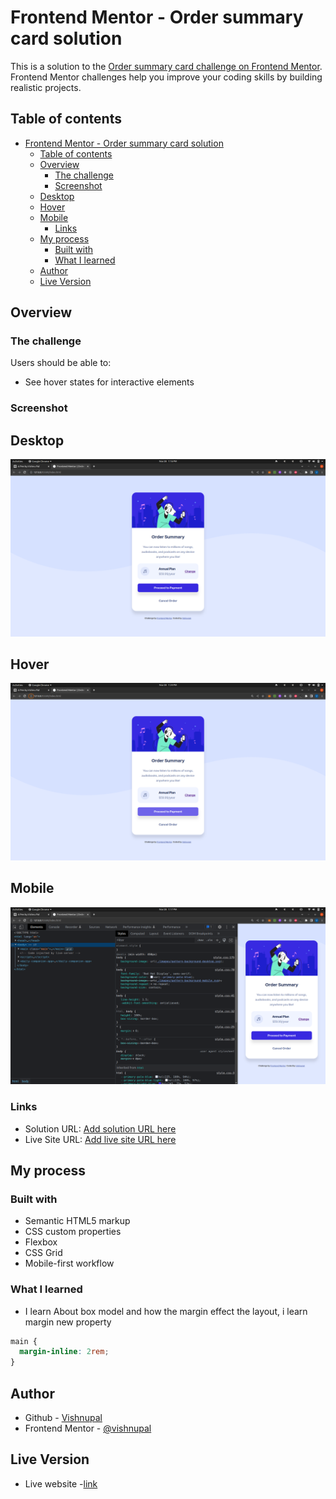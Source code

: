 # Frontend Mentor - Order summary card solution

This is a solution to the [Order summary card challenge on Frontend Mentor](https://www.frontendmentor.io/challenges/order-summary-component-QlPmajDUj). Frontend Mentor challenges help you improve your coding skills by building realistic projects. 

## Table of contents

- [Frontend Mentor - Order summary card solution](#frontend-mentor---order-summary-card-solution)
  - [Table of contents](#table-of-contents)
  - [Overview](#overview)
    - [The challenge](#the-challenge)
    - [Screenshot](#screenshot)
  - [Desktop](#desktop)
  - [Hover](#hover)
  - [Mobile](#mobile)
    - [Links](#links)
  - [My process](#my-process)
    - [Built with](#built-with)
    - [What I learned](#what-i-learned)
  - [Author](#author)
  - [Live Version](#live-version)



## Overview

### The challenge

Users should be able to:

- See hover states for interactive elements

### Screenshot

## Desktop
![](./Desktop.png)


## Hover
![](./hoverEffect.png)

## Mobile
![](./mobile.png)

 



### Links

- Solution URL: [Add solution URL here](https://your-solution-url.com)
- Live Site URL: [Add live site URL here](https://your-live-site-url.com)

## My process

### Built with

- Semantic HTML5 markup
- CSS custom properties
- Flexbox
- CSS Grid
- Mobile-first workflow



### What I learned

- I learn About box model and how the margin effect the layout, i learn margin new property 
```css
main {
  margin-inline: 2rem;
}

```




## Author

- Github - [Vishnupal](https://github.com/vishnupal)
- Frontend Mentor - [@vishnupal
](https://www.frontendmentor.io/profile/vishnupal)

## Live Version
- Live website -[link](https://jazzy-kangaroo-623f93.netlify.app/)